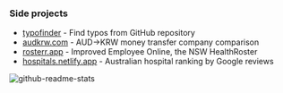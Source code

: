 ### Side projects


- [typofinder](https://github.com/minho42/typofinder) - Find typos from GitHub repository
- [audkrw.com](https://audkrw.com) - AUD->KRW money transfer company comparison
- [rosterr.app](https://rosterr.app) - Improved Employee Online, the NSW HealthRoster
- [hospitals.netlify.app](https://hospitals.netlify.app) - Australian hospital ranking by Google reviews


![github-readme-stats](https://github-readme-stats.vercel.app/api?username=minho42&hide_title=true&hide_rank=true&hide_border=true&show_icons=true&include_all_commits=true&hide=commits,issues&icon_color=24292e)